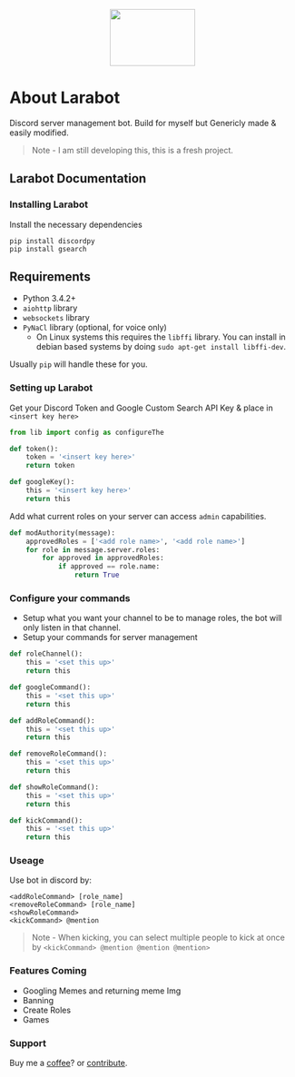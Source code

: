<p align="center"><img src='https://www.shareicon.net/download/2015/11/13/671320_people_512x512.png' width=150 height=100/></p>

# About Larabot

Discord server management bot. Build for myself but Genericly made & easily modified.

> Note - I am still developing this, this is a fresh project.

## Larabot Documentation

### Installing Larabot

Install the necessary dependencies

```
pip install discordpy
pip install gsearch
```

## Requirements

- Python 3.4.2+
- `aiohttp` library
- `websockets` library
- `PyNaCl` library (optional, for voice only)
    - On Linux systems this requires the `libffi` library. You can install in
      debian based systems by doing `sudo apt-get install libffi-dev`.

Usually `pip` will handle these for you.


### Setting up Larabot
Get your Discord Token and Google Custom Search API Key & place in `<insert key here>`

```python 
from lib import config as configureThe

def token():
    token = '<insert key here>'
    return token

def googleKey():
    this = '<insert key here>'
    return this
```

Add what current roles on your server can access `admin` capabilities.

```python
def modAuthority(message):
    approvedRoles = ['<add role name>', '<add role name>']
    for role in message.server.roles:
        for approved in approvedRoles:
            if approved == role.name:
                return True
```

### Configure your commands

- Setup what you want your channel to be to manage roles, the bot will only listen in that channel. 
- Setup your commands for server management

```Python
def roleChannel():
    this = '<set this up>'
    return this

def googleCommand():
    this = '<set this up>'
    return this

def addRoleCommand():
    this = '<set this up>'
    return this

def removeRoleCommand():
    this = '<set this up>'
    return this

def showRoleCommand():
    this = '<set this up>'
    return this

def kickCommand():
    this = '<set this up>'
    return this
```
### Useage

Use bot in discord by:

```markup
<addRoleCommand> [role_name]
<removeRoleCommand> [role_name]
<showRoleCommand>
<kickCommand> @mention
```

>Note - When kicking, you can select multiple people to kick at once by `<kickCommand> @mention @mention @mention>`

### Features Coming
- Googling Memes and returning meme Img
- Banning
- Create Roles
- Games

### Support

Buy me a [coffee](https://www.paypal.com/cgi-bin/webscr?cmd=_s-xclick&hosted_button_id=FN4Q4KATUUU76)? or [contribute](https://github.com/Devitgg/larabot/pulls).
